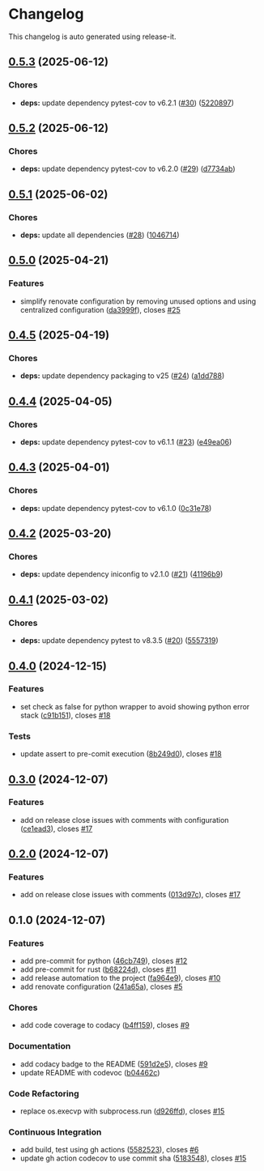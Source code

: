 # Changelog

This changelog is auto generated using release-it.


## [0.5.3](https://github.com/juancarlosjr97/pre-commit-to-rule-them-all/compare/0.5.2...0.5.3) (2025-06-12)

### Chores

* **deps:** update dependency pytest-cov to v6.2.1 ([#30](https://github.com/juancarlosjr97/pre-commit-to-rule-them-all/issues/30)) ([5220897](https://github.com/juancarlosjr97/pre-commit-to-rule-them-all/commit/52208972952410895aa6c4892a08b2ddf9ddb563))

## [0.5.2](https://github.com/juancarlosjr97/pre-commit-to-rule-them-all/compare/0.5.1...0.5.2) (2025-06-12)

### Chores

* **deps:** update dependency pytest-cov to v6.2.0 ([#29](https://github.com/juancarlosjr97/pre-commit-to-rule-them-all/issues/29)) ([d7734ab](https://github.com/juancarlosjr97/pre-commit-to-rule-them-all/commit/d7734abab361035f0efed2bd16496d22077f6241))

## [0.5.1](https://github.com/juancarlosjr97/pre-commit-to-rule-them-all/compare/0.5.0...0.5.1) (2025-06-02)

### Chores

* **deps:** update all dependencies ([#28](https://github.com/juancarlosjr97/pre-commit-to-rule-them-all/issues/28)) ([1046714](https://github.com/juancarlosjr97/pre-commit-to-rule-them-all/commit/104671403d411939babb042210a438c4eaebc62b))

## [0.5.0](https://github.com/juancarlosjr97/pre-commit-to-rule-them-all/compare/0.4.5...0.5.0) (2025-04-21)

### Features

* simplify renovate configuration by removing unused options and using centralized configuration ([da3999f](https://github.com/juancarlosjr97/pre-commit-to-rule-them-all/commit/da3999ff4a9d0aa4b96279c2f3fa5faebd130397)), closes [#25](https://github.com/juancarlosjr97/pre-commit-to-rule-them-all/issues/25)

## [0.4.5](https://github.com/juancarlosjr97/pre-commit-to-rule-them-all/compare/0.4.4...0.4.5) (2025-04-19)

### Chores

* **deps:** update dependency packaging to v25 ([#24](https://github.com/juancarlosjr97/pre-commit-to-rule-them-all/issues/24)) ([a1dd788](https://github.com/juancarlosjr97/pre-commit-to-rule-them-all/commit/a1dd788e421897ceb564d11c1e9b996aa67aa1b5))

## [0.4.4](https://github.com/juancarlosjr97/pre-commit-to-rule-them-all/compare/0.4.3...0.4.4) (2025-04-05)

### Chores

* **deps:** update dependency pytest-cov to v6.1.1 ([#23](https://github.com/juancarlosjr97/pre-commit-to-rule-them-all/issues/23)) ([e49ea06](https://github.com/juancarlosjr97/pre-commit-to-rule-them-all/commit/e49ea065adae94d5973ca04962fe4d72d62b1662))

## [0.4.3](https://github.com/juancarlosjr97/pre-commit-to-rule-them-all/compare/0.4.2...0.4.3) (2025-04-01)

### Chores

* **deps:** update dependency pytest-cov to v6.1.0 ([0c31e78](https://github.com/juancarlosjr97/pre-commit-to-rule-them-all/commit/0c31e78b7f0b3bf1fa152dc86d7c41170de6904b))

## [0.4.2](https://github.com/juancarlosjr97/pre-commit-to-rule-them-all/compare/0.4.1...0.4.2) (2025-03-20)

### Chores

* **deps:** update dependency iniconfig to v2.1.0 ([#21](https://github.com/juancarlosjr97/pre-commit-to-rule-them-all/issues/21)) ([41196b9](https://github.com/juancarlosjr97/pre-commit-to-rule-them-all/commit/41196b98d66bc6b4ad13047fb8385db1d019115c))

## [0.4.1](https://github.com/juancarlosjr97/pre-commit-to-rule-them-all/compare/0.4.0...0.4.1) (2025-03-02)

### Chores

* **deps:** update dependency pytest to v8.3.5 ([#20](https://github.com/juancarlosjr97/pre-commit-to-rule-them-all/issues/20)) ([5557319](https://github.com/juancarlosjr97/pre-commit-to-rule-them-all/commit/5557319470dc8f72d3c45a562bf885c48912da22))

## [0.4.0](https://github.com/juancarlosjr97/pre-commit-to-rule-them-all/compare/0.3.0...0.4.0) (2024-12-15)

### Features

* set check as false for python wrapper to avoid showing python error stack ([c91b151](https://github.com/juancarlosjr97/pre-commit-to-rule-them-all/commit/c91b151eb3fdc0fcd2554a8d201dff18ac074a1b)), closes [#18](https://github.com/juancarlosjr97/pre-commit-to-rule-them-all/issues/18)

### Tests

* update assert to pre-comit execution ([8b249d0](https://github.com/juancarlosjr97/pre-commit-to-rule-them-all/commit/8b249d0b860372ac9ec100adab885cb0b4037e64)), closes [#18](https://github.com/juancarlosjr97/pre-commit-to-rule-them-all/issues/18)

## [0.3.0](https://github.com/juancarlosjr97/pre-commit-to-rule-them-all/compare/0.2.0...0.3.0) (2024-12-07)

### Features

* add on release close issues with comments with configuration ([ce1ead3](https://github.com/juancarlosjr97/pre-commit-to-rule-them-all/commit/ce1ead38f66b8ec568a6193667fa686d17502706)), closes [#17](https://github.com/juancarlosjr97/pre-commit-to-rule-them-all/issues/17)

## [0.2.0](https://github.com/juancarlosjr97/pre-commit-to-rule-them-all/compare/0.1.0...0.2.0) (2024-12-07)

### Features

* add on release close issues with comments ([013d97c](https://github.com/juancarlosjr97/pre-commit-to-rule-them-all/commit/013d97ccb2f4f541319e9e7ead72b580b65077e4)), closes [#17](https://github.com/juancarlosjr97/pre-commit-to-rule-them-all/issues/17)

## 0.1.0 (2024-12-07)

### Features

* add pre-commit for python ([46cb749](https://github.com/juancarlosjr97/pre-commit-to-rule-them-all/commit/46cb7492c988e08b9241429ee877d9013a9450b0)), closes [#12](https://github.com/juancarlosjr97/pre-commit-to-rule-them-all/issues/12)
* add pre-commit for rust ([b68224d](https://github.com/juancarlosjr97/pre-commit-to-rule-them-all/commit/b68224d5e04b47e1d5aac1a2d880f9af7bedaa57)), closes [#11](https://github.com/juancarlosjr97/pre-commit-to-rule-them-all/issues/11)
* add release automation to the project ([fa964e9](https://github.com/juancarlosjr97/pre-commit-to-rule-them-all/commit/fa964e9f4ccf85e1a1c225345c2ff723816309ea)), closes [#10](https://github.com/juancarlosjr97/pre-commit-to-rule-them-all/issues/10)
* add renovate configuration ([241a65a](https://github.com/juancarlosjr97/pre-commit-to-rule-them-all/commit/241a65ab90ab9d5f8fd19b2188fd98e78078607c)), closes [#5](https://github.com/juancarlosjr97/pre-commit-to-rule-them-all/issues/5)

### Chores

* add code coverage to codacy ([b4ff159](https://github.com/juancarlosjr97/pre-commit-to-rule-them-all/commit/b4ff159034c9748fdf42f729956db7bffd5a1235)), closes [#9](https://github.com/juancarlosjr97/pre-commit-to-rule-them-all/issues/9)

### Documentation

* add codacy badge to the README ([591d2e5](https://github.com/juancarlosjr97/pre-commit-to-rule-them-all/commit/591d2e57ce3dd4d5db0e435fddf303fa95e321ef)), closes [#9](https://github.com/juancarlosjr97/pre-commit-to-rule-them-all/issues/9)
* update README with codevoc ([b04462c](https://github.com/juancarlosjr97/pre-commit-to-rule-them-all/commit/b04462cf5e4e9739a5708af407269d4815a24aa8))

### Code Refactoring

* replace os.execvp with subprocess.run ([d926ffd](https://github.com/juancarlosjr97/pre-commit-to-rule-them-all/commit/d926ffd5102baa48729780fe04a5f5fc69a63212)), closes [#15](https://github.com/juancarlosjr97/pre-commit-to-rule-them-all/issues/15)

### Continuous Integration

* add build, test using gh actions ([5582523](https://github.com/juancarlosjr97/pre-commit-to-rule-them-all/commit/55825232c2c9cada9e93f2c535cd2042ffe4bd38)), closes [#6](https://github.com/juancarlosjr97/pre-commit-to-rule-them-all/issues/6)
* update gh action codecov to use commit sha ([5183548](https://github.com/juancarlosjr97/pre-commit-to-rule-them-all/commit/5183548d0eb6fa3146baf3e04a74be1e89c02d2a)), closes [#15](https://github.com/juancarlosjr97/pre-commit-to-rule-them-all/issues/15)
